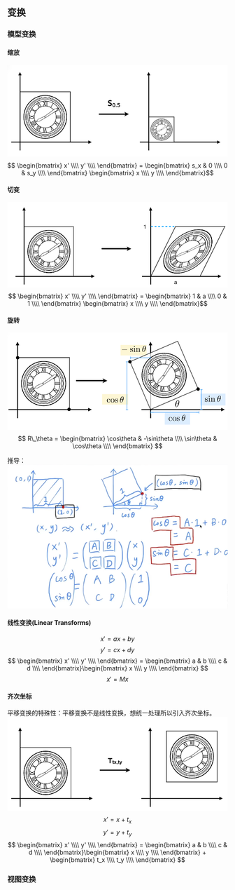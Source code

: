 ## 变换

### 模型变换

#### 缩放

![An image](./images/缩放变换-1.png)
$$ \begin{bmatrix} x' \\\\ y' \\\\ \end{bmatrix} = \begin{bmatrix} s_x & 0 \\\\ 0 & s_y \\\\ \end{bmatrix} \begin{bmatrix} x \\\\ y \\\\ \end{bmatrix}$$

#### 切变

![An image](./images/缩放变换-切变.png)
$$ \begin{bmatrix} x' \\\\ y' \\\\ \end{bmatrix} = \begin{bmatrix} 1 & a \\\\ 0 & 1 \\\\ \end{bmatrix} \begin{bmatrix} x \\\\ y \\\\ \end{bmatrix}$$

#### 旋转

![An image](./images/旋转变换-1.png)
$$ R\_\theta = \begin{bmatrix} \cos\theta & -\sin\theta \\\\ \sin\theta & \cos\theta \\\\ \end{bmatrix} $$

推导：
![An image](./images/2维旋转推导.png)

#### 线性变换(Linear Transforms)

$$ x' = ax + by $$
$$ y' = cx + dy $$
$$ \begin{bmatrix} x' \\\\ y' \\\\ \end{bmatrix} = \begin{bmatrix} a & b \\\\ c & d \\\\ \end{bmatrix}\begin{bmatrix} x \\\\ y \\\\ \end{bmatrix} $$
$$ x' = Mx $$

#### 齐次坐标

平移变换的特殊性：平移变换不是线性变换，想统一处理所以引入齐次坐标。
![An image](./images/平移-1.png)
$$ x' = x+t_x $$
$$ y' = y+t_y $$
$$ \begin{bmatrix} x' \\\\ y' \\\\ \end{bmatrix} = \begin{bmatrix} a & b \\\\ c & d \\\\ \end{bmatrix}\begin{bmatrix} x \\\\ y \\\\ \end{bmatrix} + \begin{bmatrix} t_x \\\\ t_y \\\\ \end{bmatrix} $$

### 视图变换
